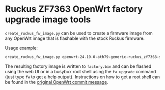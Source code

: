 Ruckus ZF7363 OpenWrt factory upgrade image tools
====================================================

`create_ruckus_fw_image.py` can be used to create a firmware image from any OpenWrt image that is flashable with the stock Ruckus firmware.

Usage example:
```bash
create_ruckus_fw_image.py openwrt-24.10.0-ath79-generic-ruckus_zf7363-squashfs-sysupgrade.bin
```

The resulting factory image is written to `factory.bin` and can be flashed using the web UI or in a busybox root shell using the `fw upgrade` command (just type `fw` to get a help output).
Instructions on how to get a root shell can be found in the [original OpenWrt commit message](https://git.openwrt.org/?p=openwrt/openwrt.git;a=commit;f=target/linux/ath79/image/generic.mk;hb=0eebc6f0ddb0791406d30530e3fc25d39428bd5a).


